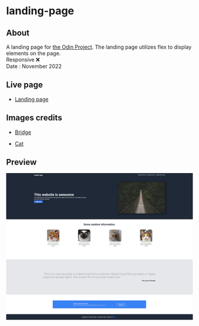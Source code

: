 # landing-page

## About

A landing page for [the Odin Project](https://www.theodinproject.com/lessons/foundations-landing-page#assignment). The landing page utilizes flex to display elements on the page.  
Responsive ❌  
Date : November 2022

## Live page

- [Landing page](https://nayrofr.github.io/OdinProject-LandingPage/)

## Images credits

- [Bridge](https://unsplash.com/photos/Ssr26I0QWVY)

- [Cat](https://www.unrealperson.com/cat)

## Preview

![](readme-img/landing-page-1.jpg)
![](readme-img/landing-page-2.jpg)
